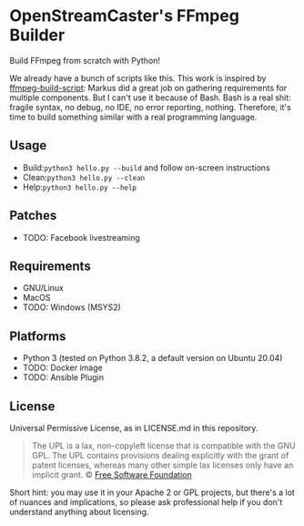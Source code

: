 # OpenStreamCaster's FFmpeg Builder

Build FFmpeg from scratch with Python!

We already have a bunch of scripts like this. This work is inspired by [ffmpeg-build-script](https://github.com/markus-perl/ffmpeg-build-script/blob/master/build-ffmpeg): Markus did a great job on gathering requirements for multiple components. But I can't use it because of Bash. Bash is a real shit: fragile syntax, no debug, no IDE, no error reporting, nothing. Therefore, it's time to build something similar with a real programming language.

## Usage

* Build:`python3 hello.py --build` and follow on-screen instructions
* Clean:`python3 hello.py --clean`
* Help:`python3 hello.py --help`

## Patches

- TODO: Facebook livestreaming

## Requirements

- GNU/Linux
- MacOS
- TODO: Windows (MSYS2)

## Platforms

- Python 3 (tested on Python 3.8.2, a default version on Ubuntu 20.04)
- TODO: Docker image
- TODO: Ansible Plugin

## License

Universal Permissive License, as in LICENSE.md in this repository.

> The UPL is a lax, non-copyleft license that is compatible with the GNU GPL. The UPL contains provisions dealing explicitly with the grant of patent licenses, whereas many other simple lax licenses only have an implicit grant. 
© [Free Software Foundation](https://www.fsf.org/blogs/licensing/universal-permissive-license-added-to-license-list)

Short hint: you may use it in your Apache 2 or GPL projects, but there's a lot of nuances and implications, so please ask professional help if you don't understand anything about licensing.
